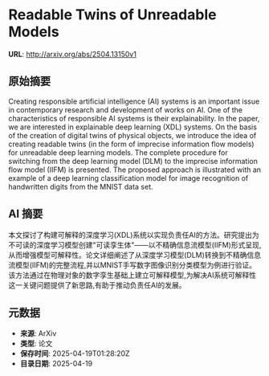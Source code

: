 # Readable Twins of Unreadable Models

**URL**: http://arxiv.org/abs/2504.13150v1

## 原始摘要

Creating responsible artificial intelligence (AI) systems is an important
issue in contemporary research and development of works on AI. One of the
characteristics of responsible AI systems is their explainability. In the
paper, we are interested in explainable deep learning (XDL) systems. On the
basis of the creation of digital twins of physical objects, we introduce the
idea of creating readable twins (in the form of imprecise information flow
models) for unreadable deep learning models. The complete procedure for
switching from the deep learning model (DLM) to the imprecise information flow
model (IIFM) is presented. The proposed approach is illustrated with an example
of a deep learning classification model for image recognition of handwritten
digits from the MNIST data set.


## AI 摘要

本文探讨了构建可解释的深度学习(XDL)系统以实现负责任AI的方法。研究提出为不可读的深度学习模型创建"可读孪生体"——以不精确信息流模型(IIFM)形式呈现,从而增强模型可解释性。论文详细阐述了从深度学习模型(DLM)转换到不精确信息流模型(IIFM)的完整流程,并以MNIST手写数字图像识别分类模型为例进行验证。该方法通过在物理对象的数字孪生基础上建立可解释模型,为解决AI系统可解释性这一关键问题提供了新思路,有助于推动负责任AI的发展。

## 元数据

- **来源**: ArXiv
- **类型**: 论文
- **保存时间**: 2025-04-19T01:28:20Z
- **目录日期**: 2025-04-19
